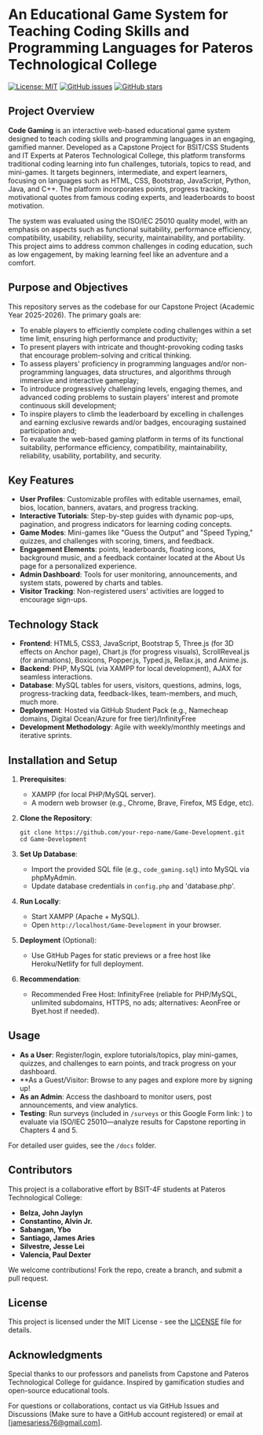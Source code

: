 # An Educational Game System for Teaching Coding Skills and Programming Languages for Pateros Technological College

[![License: MIT](https://img.shields.io/badge/License-MIT-yellow.svg)](https://opensource.org/licenses/MIT)
[![GitHub issues](https://img.shields.io/github/issues/Areyzxc/Game-Development)](https://github.com/Areyzxc/Game-Development/issues)
[![GitHub stars](https://img.shields.io/github/stars/Areyzxc/Game-Development)](https://github.com/Areyzxc/Game-Development/stargazers)

## Project Overview

**Code Gaming** is an interactive web-based educational game system designed to teach coding skills and programming languages in an engaging, gamified manner. Developed as a Capstone Project for BSIT/CSS Students and IT Experts at Pateros Technological College, this platform transforms traditional coding learning into fun challenges, tutorials, topics to read, and mini-games. It targets beginners, intermediate, and expert learners, focusing on languages such as HTML, CSS, Bootstrap, JavaScript, Python, Java, and C++. The platform incorporates points, progress tracking, motivational quotes from famous coding experts, and leaderboards to boost motivation.

The system was evaluated using the ISO/IEC 25010 quality model, with an emphasis on aspects such as functional suitability, performance efficiency, compatibility, usability, reliability, security, maintainability, and portability. This project aims to address common challenges in coding education, such as low engagement, by making learning feel like an adventure and a comfort.

## Purpose and Objectives

This repository serves as the codebase for our Capstone Project (Academic Year 2025-2026). The primary goals are:
- To enable players to efficiently complete coding challenges within a set time limit, ensuring high performance and productivity;
- To present players with intricate and thought-provoking coding tasks that encourage problem-solving and critical thinking.
- To assess players' proficiency in programming languages and/or non-programming languages, data structures, and algorithms through immersive and interactive gameplay;
- To introduce progressively challenging levels, engaging themes, and advanced coding problems to sustain players' interest and promote continuous skill development;
- To inspire players to climb the leaderboard by excelling in challenges and earning exclusive rewards and/or badges, encouraging sustained participation and;
- To evaluate the web-based gaming platform in terms of its functional suitability, performance efficiency, compatibility, maintainability, reliability, usability, portability, and security.

## Key Features

- **User Profiles**: Customizable profiles with editable usernames, email, bios, location, banners, avatars, and progress tracking.
- **Interactive Tutorials**: Step-by-step guides with dynamic pop-ups, pagination, and progress indicators for learning coding concepts.
- **Game Modes**: Mini-games like "Guess the Output" and "Speed Typing," quizzes, and challenges with scoring, timers, and feedback.
- **Engagement Elements**: points, leaderboards, floating icons, background music, and a feedback container located at the About Us page for a personalized experience.
- **Admin Dashboard**: Tools for user monitoring, announcements, and system stats, powered by charts and tables.
- **Visitor Tracking**: Non-registered users' activities are logged to encourage sign-ups.

## Technology Stack

- **Frontend**: HTML5, CSS3, JavaScript, Bootstrap 5, Three.js (for 3D effects on Anchor page), Chart.js (for progress visuals), ScrollReveal.js (for animations), Boxicons, Popper.js, Typed.js, Rellax.js, and Anime.js.
- **Backend**: PHP, MySQL (via XAMPP for local development), AJAX for seamless interactions.
- **Database**: MySQL tables for users, visitors, questions, admins, logs, progress-tracking data, feedback-likes, team-members, and much, much more.
- **Deployment**: Hosted via GitHub Student Pack (e.g., Namecheap domains, Digital Ocean/Azure for free tier)/InfinityFree
- **Development Methodology**: Agile with weekly/monthly meetings and iterative sprints.

## Installation and Setup

1. **Prerequisites**:
   - XAMPP (for local PHP/MySQL server).
   - A modern web browser (e.g., Chrome, Brave, Firefox, MS Edge, etc).

2. **Clone the Repository**:
   ```
   git clone https://github.com/your-repo-name/Game-Development.git
   cd Game-Development
   ```

3. **Set Up Database**:
   - Import the provided SQL file (e.g., `code_gaming.sql`) into MySQL via phpMyAdmin.
   - Update database credentials in `config.php` and 'database.php'.

4. **Run Locally**:
   - Start XAMPP (Apache + MySQL).
   - Open `http://localhost/Game-Development` in your browser.

5. **Deployment** (Optional):
   - Use GitHub Pages for static previews or a free host like Heroku/Netlify for full deployment.
  
6. **Recommendation**:
   - Recommended Free Host: InfinityFree (reliable for PHP/MySQL, unlimited subdomains, HTTPS, no ads; alternatives: AeonFree or Byet.host if needed).

## Usage

- **As a User**: Register/login, explore tutorials/topics, play mini-games, quizzes, and challenges to earn points, and track progress on your dashboard.
- **As a Guest/Visitor: Browse to any pages and explore more by signing up!
- **As an Admin**: Access the dashboard to monitor users, post announcements, and view analytics.
- **Testing**: Run surveys (included in `/surveys` or this Google Form link: ) to evaluate via ISO/IEC 25010—analyze results for Capstone reporting in Chapters 4 and 5.

For detailed user guides, see the `/docs` folder.

## Contributors

This project is a collaborative effort by BSIT-4F students at Pateros Technological College:

- **Belza, John Jaylyn**  
- **Constantino, Alvin Jr.**  
- **Sabangan, Ybo**  
- **Santiago, James Aries**  
- **Silvestre, Jesse Lei**  
- **Valencia, Paul Dexter**

We welcome contributions! Fork the repo, create a branch, and submit a pull request.

## License

This project is licensed under the MIT License - see the [LICENSE](LICENSE) file for details.

## Acknowledgments

Special thanks to our professors and panelists from Capstone and Pateros Technological College for guidance. Inspired by gamification studies and open-source educational tools.

For questions or collaborations, contact us via GitHub Issues and Discussions (Make sure to have a GitHub account registered) or email at [jamesariess76@gmail.com].
